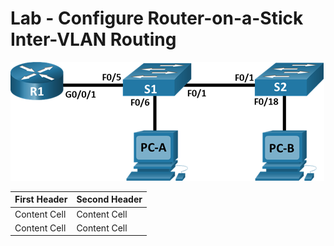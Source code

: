 # Lab - Configure Router-on-a-Stick Inter-VLAN Routing

![](https://github.com/sag81/otus-networks/blob/master/labs/02/schema.png)

First Header  | Second Header
------------- | -------------
Content Cell  | Content Cell
Content Cell  | Content Cell 
